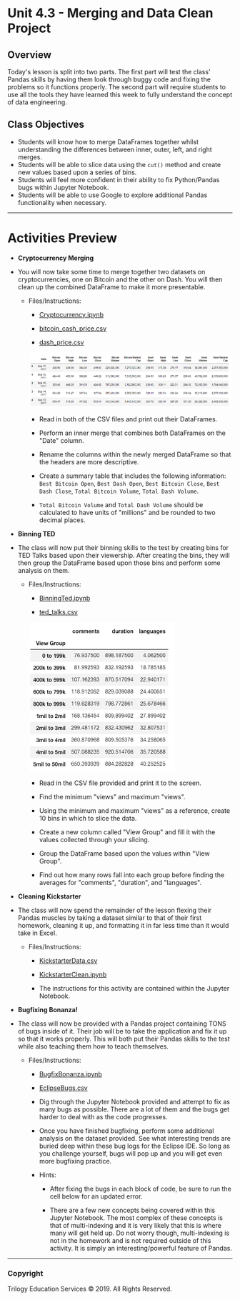# Unit 4.3 - Merging and Data Clean Project

## Overview

Today's lesson is split into two parts. The first part will test the class' Pandas skills by having them look through buggy code and fixing the problems so it functions properly. The second part will require students to use all the tools they have learned this week to fully understand the concept of data engineering.

## Class Objectives

* Students will know how to merge DataFrames together whilst understanding the differences between inner, outer, left, and right merges.
* Students will be able to slice data using the `cut()` method and create new values based upon a series of bins.
* Students will feel more confident in their ability to fix Python/Pandas bugs within Jupyter Notebook.
* Students will be able to use Google to explore additional Pandas functionality when necessary.

- - -

# Activities Preview

* **Cryptocurrency Merging**
* You will now take some time to merge together two datasets on cryptocurrencies, one on Bitcoin and the other on Dash. You will then clean up the combined DataFrame to make it more presentable.

  * Files/Instructions:

    * [Cryptocurrency.ipynb](Activities/02-Stu_Cryptocurrency/Unsolved/Cryptocurrency.ipynb)

    * [bitcoin_cash_price.csv](Activities/02-Stu_Cryptocurrency/Unsolved/Resources/bitcoin_cash_price.csv)

    * [dash_price.csv](Activities/02-Stu_Cryptocurrency/Unsolved/Resources/dash_price.csv)

    ![Cryptocurrency Output](Images/2-Cryptocurrency_Output.png)

    * Read in both of the CSV files and print out their DataFrames.

    * Perform an inner merge that combines both DataFrames on the "Date" column.

    * Rename the columns within the newly merged DataFrame so that the headers are more descriptive.

    * Create a summary table that includes the following information: `Best Bitcoin Open`, `Best Dash Open`, `Best Bitcoin Close`, `Best Dash Close`, `Total Bitcoin Volume`, `Total Dash Volume`.

    * `Total Bitcoin Volume` and `Total Dash Volume` should be calculated to have units of "millions" and be rounded to two decimal places.

* **Binning TED**
* The class will now put their binning skills to the test by creating bins for TED Talks based upon their viewership. After creating the bins, they will then group the DataFrame based upon those bins and perform some analysis on them.

  * Files/Instructions:

    * [BinningTed.ipynb](Activities/04-Stu_TedTalks/Unsolved/BinningTed.ipynb)

    * [ted_talks.csv](Activities/04-Stu_TedTalks/Unsolved/Resources/ted_talks.csv)

    ![Binning TED - Output](Images/4-BinningTed_Output.png)

    * Read in the CSV file provided and print it to the screen.

    * Find the minimum "views" and maximum "views".

    * Using the minimum and maximum "views" as a reference, create 10 bins in which to slice the data.

    * Create a new column called "View Group" and fill it with the values collected through your slicing.

    * Group the DataFrame based upon the values within "View Group".

    * Find out how many rows fall into each group before finding the averages for "comments", "duration", and "languages".

* **Cleaning Kickstarter**
* The class will now spend the remainder of the lesson flexing their Pandas muscles by taking a dataset similar to that of their first homework, cleaning it up, and formatting it in far less time than it would take in Excel.

  * Files/Instructions:

    * [KickstarterData.csv](Activities/06-Stu_CleaningKickstarter/Unsolved/Resources/KickstarterData.csv)

    * [KickstarterClean.ipynb](Activities/06-Stu_CleaningKickstarter/Unsolved/KickstarterClean.ipynb)

    * The instructions for this activity are contained within the Jupyter Notebook.

* **Bugfixing Bonanza!**
* The class will now be provided with a Pandas project containing TONS of bugs inside of it. Their job will be to take the application and fix it up so that it works properly. This will both put their Pandas skills to the test while also teaching them how to teach themselves.

  * Files/Instructions:

    * [BugfixBonanza.ipynb](Activities/08-Stu_BugfixingBonanza/Unsolved/BugfixBonanza.ipynb)

    * [EclipseBugs.csv](Activities/08-Stu_BugfixingBonanza/Unsolved/Resources/EclipseBugs.csv)

    * Dig through the Jupyter Notebook provided and attempt to fix as many bugs as possible. There are a lot of them and the bugs get harder to deal with as the code progresses.

    * Once you have finished bugfixing, perform some additional analysis on the dataset provided. See what interesting trends are buried deep within these bug logs for the Eclipse IDE. So long as you challenge yourself, bugs will pop up and you will get even more bugfixing practice.

    * Hints:

      * After fixing the bugs in each block of code, be sure to run the cell below for an updated error.

      * There are a few new concepts being covered within this Jupyter Notebook. The most complex of these concepts is that of multi-indexing and it is very likely that this is where many will get held up. Do not worry though, multi-indexing is not in the homework and is not required outside of this activity. It is simply an interesting/powerful feature of Pandas.

- - -

### Copyright

Trilogy Education Services © 2019. All Rights Reserved.
